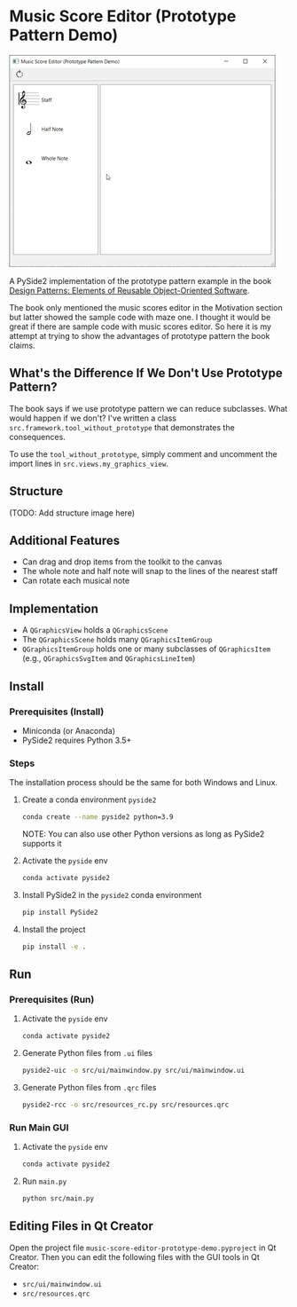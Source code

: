 # Music Score Editor (Prototype Pattern Demo)

![Demo](screenshots/demo.gif)

A PySide2 implementation of the prototype pattern example in the book
[Design Patterns: Elements of Reusable Object-Oriented Software](https://books.google.com.tw/books?id=6oHuKQe3TjQC).

The book only mentioned the music scores editor in the Motivation section but
latter showed the sample code with maze one. I thought it would be great if
there are sample code with music scores editor. So here it is my attempt at
trying to show the advantages of prototype pattern the book claims.

## What's the Difference If We Don't Use Prototype Pattern?

The book says if we use prototype pattern we can reduce subclasses. What would
happen if we don't? I've written a class
`src.framework.tool_without_prototype` that demonstrates the consequences.

To use the `tool_without_prototype`, simply comment and uncomment the import
lines in `src.views.my_graphics_view`.

## Structure

(TODO: Add structure image here)

## Additional Features

- Can drag and drop items from the toolkit to the canvas
- The whole note and half note will snap to the lines of the nearest staff
- Can rotate each musical note

## Implementation

- A `QGraphicsView` holds a `QGraphicsScene`
- The `QGraphicsScene` holds many `QGraphicsItemGroup`
- `QGraphicsItemGroup` holds one or many subclasses of `QGraphicsItem`
  (e.g., `QGraphicsSvgItem` and `QGraphicsLineItem`)

## Install

### Prerequisites (Install)

- Miniconda (or Anaconda)
- PySide2 requires Python 3.5+

### Steps

The installation process should be the same for both Windows and Linux.

1. Create a conda environment `pyside2`

    ```bash
    conda create --name pyside2 python=3.9
    ```

    NOTE: You can also use other Python versions as long as PySide2 supports it
2. Activate the `pyside` env

    ```bash
    conda activate pyside2
    ```

3. Install PySide2 in the `pyside2` conda environment

    ```bash
    pip install PySide2
    ```

4. Install the project

    ```bash
    pip install -e .
    ```

## Run

### Prerequisites (Run)

1. Activate the `pyside` env

    ```bash
    conda activate pyside2
    ```

2. Generate Python files from `.ui` files

    ```bash
    pyside2-uic -o src/ui/mainwindow.py src/ui/mainwindow.ui
    ```

3. Generate Python files from `.qrc` files

    ```bash
    pyside2-rcc -o src/resources_rc.py src/resources.qrc
    ```

### Run Main GUI

1. Activate the `pyside` env

    ```bash
    conda activate pyside2
    ```

2. Run `main.py`

    ```bash
    python src/main.py
    ```

## Editing Files in Qt Creator

Open the project file `music-score-editor-prototype-demo.pyproject` in Qt Creator. Then you can edit the following files with the GUI tools in Qt Creator:

- `src/ui/mainwindow.ui`
- `src/resources.qrc`
